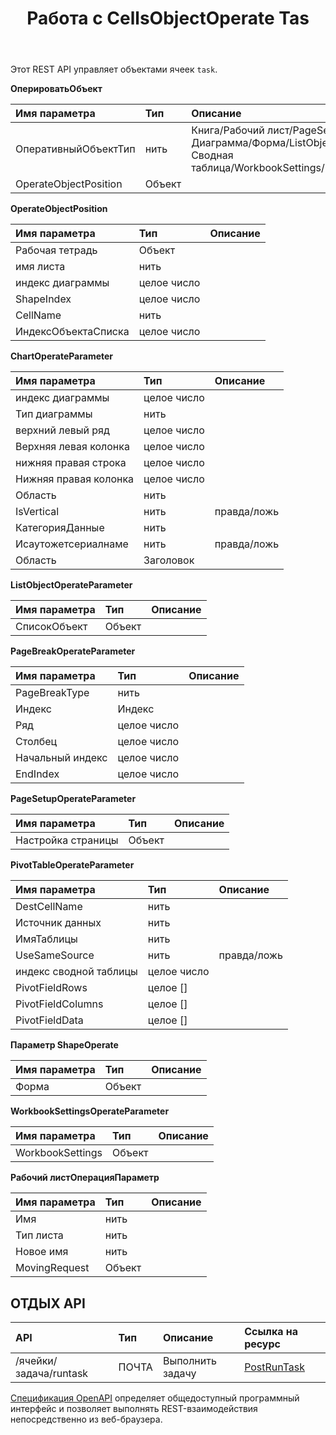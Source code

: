 ﻿---
title: Работа с CellsObjectOperate Tas
second_title: Aspose.Cells Cloud Documen
type: docs
url: /ru/tasks/cells-object-operate/
aliases: [/working-with-cellsobjectoperate-task/]
description: "Cells.Cloud API для Excel работа: задача работы объекта ячейки"
weight: 20
---
Этот REST API управляет объектами ячеек `task`.

**ОперироватьОбъект**

|Имя параметра|Тип|Описание|
|:- |:- |:- |
| ОперативныйОбъектТип| нить| Книга/Рабочий лист/PageSetup/Cells/Диаграмма/Форма/ListObject/Сводная таблица/WorkbookSettings/PageBreak|
| OperateObjectPosition| Объект||

**OperateObjectPosition**

|Имя параметра|Тип|Описание|
|:- |:- |:- |
| Рабочая тетрадь| Объект||
| имя листа| нить||
| индекс диаграммы| целое число||
| ShapeIndex| целое число||
| CellName| нить||
| ИндексОбъектаСписка| целое число||


**ChartOperateParameter**

|Имя параметра|Тип|Описание|
|:- |:- |:- |
| индекс диаграммы| целое число||
| Тип диаграммы| нить||
| верхний левый ряд| целое число||
|Верхняя левая колонка| целое число||
| нижняя правая строка| целое число||
| Нижняя правая колонка| целое число||
| Область| нить||
| IsVertical| нить| правда/ложь|
| КатегорияДанные| нить||
| Исаутожетсериалнаме| нить| правда/ложь|
| Область| Заголовок||

**ListObjectOperateParameter** 

|Имя параметра|Тип|Описание|
|:- |:- |:- |
| СписокОбъект| Объект||

**PageBreakOperateParameter**

|Имя параметра|Тип|Описание|
|:- |:- |:- |
| PageBreakType| нить||
| Индекс| Индекс||
| Ряд| целое число||
| Столбец| целое число||
| Начальный индекс| целое число||
| EndIndex| целое число||


**PageSetupOperateParameter**

|Имя параметра|Тип|Описание|
|:- |:- |:- |
| Настройка страницы| Объект||


**PivotTableOperateParameter**

|Имя параметра|Тип|Описание|
|:- |:- |:- |
| DestCellName| нить||
| Источник данных| нить||
| ИмяТаблицы| нить||
| UseSameSource| нить| правда/ложь|
| индекс сводной таблицы| целое число||
| PivotFieldRows|целое []||
| PivotFieldColumns|целое []||
|PivotFieldData|целое []||


**Параметр ShapeOperate**


|Имя параметра|Тип|Описание|
|:- |:- |:- |
| Форма| Объект||


**WorkbookSettingsOperateParameter**


|Имя параметра|Тип|Описание|
|:- |:- |:- |
| WorkbookSettings| Объект||

**Рабочий листОперацияПараметр**


|Имя параметра|Тип|Описание|
|:- |:- |:- |
| Имя| нить||
| Тип листа| нить||
| Новое имя| нить||
| MovingRequest| Объект||

## ОТДЫХ API

|**API**|**Тип**|**Описание**|**Ссылка на ресурс**|
|:- |:- |:- |:- |
|/ячейки/задача/runtask|ПОЧТА|Выполнить задачу|[PostRunTask](https://apireference.aspose.cloud/cells/#/Task/PostRunTask)|

[Спецификация OpenAPI](https://apireference.aspose.cloud/cells/#/Workbook/PostImportData) определяет общедоступный программный интерфейс и позволяет выполнять REST-взаимодействия непосредственно из веб-браузера.

